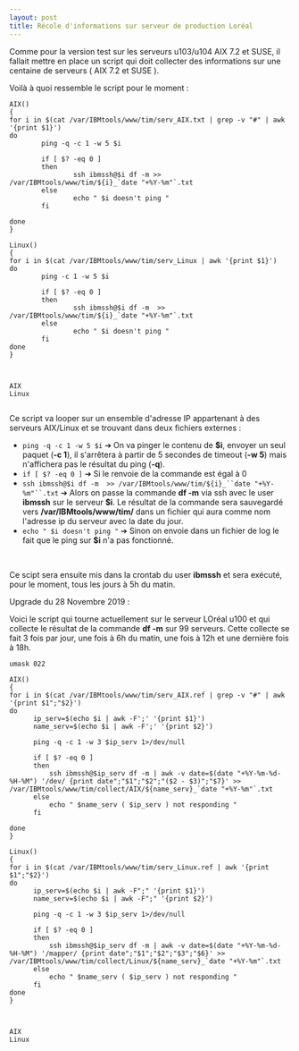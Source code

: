 ```yaml
---
layout: post
title: Récole d'informations sur serveur de production Loréal
---
```


Comme pour la version test sur les serveurs u103/u104 AIX 7.2 et SUSE, il fallait mettre en place un script qui doit collecter des informations sur une centaine de serveurs ( AIX 7.2 et SUSE ). 


Voilà à quoi ressemble le script pour le moment :
```
AIX()
{
for i in $(cat /var/IBMtools/www/tim/serv_AIX.txt | grep -v "#" | awk '{print $1}')
do
        ping -q -c 1 -w 5 $i

        if [ $? -eq 0 ]
        then
                ssh ibmssh@$i df -m >> /var/IBMtools/www/tim/${i}_`date "+%Y-%m"`.txt
        else
                echo " $i doesn't ping "
        fi

done
}

Linux()
{
for i in $(cat /var/IBMtools/www/tim/serv_Linux | awk '{print $1}')
do
        ping -c 1 -w 5 $i

        if [ $? -eq 0 ]
        then
                ssh ibmssh@$i df -m  >> /var/IBMtools/www/tim/${i}_`date "+%Y-%m"`.txt
        else
                echo " $i doesn't ping "
        fi
done
}



AIX
Linux


```


Ce script va looper sur un ensemble d'adresse IP appartenant à des serveurs AIX/Linux et se trouvant dans deux fichiers externes :

- `ping -q -c 1 -w 5 $i` ➔ On va pinger le contenu de __$i__, envoyer un seul paquet (__-c 1__), il s'arrêtera à partir de 5 secondes de timeout (__-w 5__) mais n'affichera pas le résultat du ping (__-q__).
- `if [ $? -eq 0 ]` ➔ Si le renvoie de la commande est égal à 0
- `ssh ibmssh@$i df -m  >> /var/IBMtools/www/tim/${i}_``date "+%Y-%m"``.txt` ➔ Alors on passe la commande __df -m__ via ssh avec le user __ibmssh__ sur le serveur __$i__. Le résultat de la commande sera sauvegardé vers __/var/IBMtools/www/tim/__ dans un fichier qui aura comme nom l'adresse ip du serveur avec la date du jour.
- `echo " $i doesn't ping "` ➔ Sinon on envoie dans un fichier de log le fait que le ping sur __$i__ n'a pas fonctionné.

&nbsp;

Ce scipt sera ensuite mis dans la crontab du user __ibmssh__ et sera exécuté, pour le moment, tous les jours à 5h du matin.

Upgrade du 28 Novembre 2019 :

Voici le script qui tourne actuellement sur le serveur LOréal u100 et qui collecte le résultat de la commande __df -m__ sur 99 serveurs. Cette collecte se fait 3 fois par jour, une fois à 6h du matin, une fois à 12h et une dernière fois à 18h.

```
umask 022

AIX()
{
for i in $(cat /var/IBMtools/www/tim/serv_AIX.ref | grep -v "#" | awk '{print $1";"$2}')
do
      ip_serv=$(echo $i | awk -F';' '{print $1}')
      name_serv=$(echo $i | awk -F';' '{print $2}')

      ping -q -c 1 -w 3 $ip_serv 1>/dev/null

      if [ $? -eq 0 ]
      then
          ssh ibmssh@$ip_serv df -m | awk -v date=$(date "+%Y-%m-%d-%H-%M") '/dev/ {print date";"$1";"$2";"($2 - $3)";"$7}' >>              /var/IBMtools/www/tim/collect/AIX/${name_serv}_`date "+%Y-%m"`.txt
      else
          echo " $name_serv ( $ip_serv ) not responding "
      fi

done
}

Linux()
{
for i in $(cat /var/IBMtools/www/tim/serv_Linux.ref | awk '{print $1";"$2}')
do
      ip_serv=$(echo $i | awk -F";" '{print $1}')
      name_serv=$(echo $i | awk -F";" '{print $2}')

      ping -q -c 1 -w 3 $ip_serv 1>/dev/null

      if [ $? -eq 0 ]
      then
          ssh ibmssh@$ip_serv df -m | awk -v date=$(date "+%Y-%m-%d-%H-%M") '/mapper/ {print date";"$1";"$2";"$3";"$6}' >> /var/IBMtools/www/tim/collect/Linux/${name_serv}_`date "+%Y-%m"`.txt
      else
          echo " $name_serv ( $ip_serv ) not responding "
      fi
done
}



AIX
Linux
```
